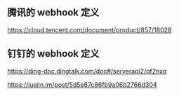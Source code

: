 

## 腾讯的 webhook 定义
https://cloud.tencent.com/document/product/857/18028


## 钉钉的 webhook 定义

https://ding-doc.dingtalk.com/doc#/serverapi2/qf2nxq

https://juejin.im/post/5d5e67c86fb9a06b2766d304